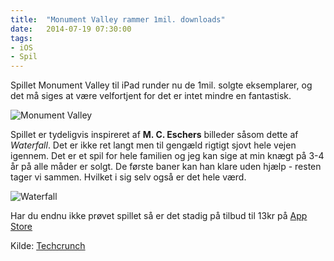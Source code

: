 ```yaml
---
title:  "Monument Valley rammer 1mil. downloads"
date:   2014-07-19 07:30:00
tags:
- iOS
- Spil
---
```


Spillet Monument Valley til iPad runder nu de 1mil. solgte eksemplarer, og det må siges at være velfortjent for det er intet mindre en fantastisk.

![Monument Valley](http://designcollector.net/files/monument-valley-3.jpg)

Spillet er tydeligvis inspireret af **M. C. Eschers** billeder såsom dette af *Waterfall*. Det er ikke ret langt men til gengæld rigtigt sjovt hele vejen igennem. Det er et spil for hele familien og jeg kan sige at min knægt på 3-4 år på alle måder er solgt. De første baner kan han klare uden hjælp - resten tager vi sammen. Hvilket i sig selv også er det hele værd.  

![Waterfall](http://upload.wikimedia.org/wikipedia/en/e/e8/Escher_Waterfall.jpg)  

Har du endnu ikke prøvet spillet så er det stadig på tilbud til 13kr på [App Store](https://itunes.apple.com/dk/app/monument-valley/id728293409?mt=8&uo=4&at=10lJNn)

Kilde: [Techcrunch](http://techcrunch.com/2014/07/18/monument-valley-million/)
